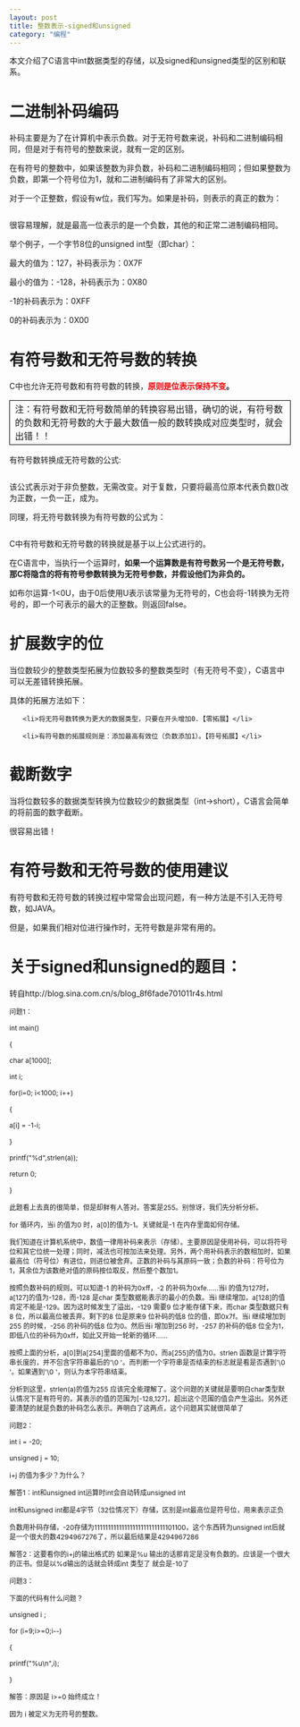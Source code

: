 ```yaml
---
layout: post
title: 整数表示-signed和unsigned
category: "编程"
---
```


本文介绍了C语言中int数据类型的存储，以及signed和unsigned类型的区别和联系。

<h1>二进制补码编码</h1>

补码主要是为了在计算机中表示负数。对于无符号数来说，补码和二进制编码相同，但是对于有符号的整数来说，就有一定的区别。



在有符号的整数中，如果该整数为非负数，补码和二进制编码相同；但如果整数为负数，即第一个符号位为1，就和二进制编码有了非常大的区别。



对于一个正整数，假设有w位，我们写为<img src="http://www.codingart.info/wp-content/uploads/2013/06/062013_1410_signeduns1.png" alt="" />。如果是补码，则表示的真正的数为：



<img src="http://www.codingart.info/wp-content/uploads/2013/06/062013_1410_signeduns2.png" alt="" />



很容易理解，就是最高一位表示的是一个负数，其他的和正常二进制编码相同。



举个例子，一个字节8位的unsigned int型（即char）：



最大的值为：127，补码表示为：0X7F



最小的值为：-128，补码表示为：0X80



-1的补码表示为：0XFF



0的补码表示为：0X00

<h1>有符号数和无符号数的转换</h1>

C中也允许无符号数和有符号数的转换，<strong><span style="color: red;">原则是位表示保持不变</span>。

</strong>

<div>

<table style="border-collapse: collapse;" border="0"><colgroup> <col style="width: 738px;" /></colgroup>

<tbody valign="top">

<tr>

<td style="padding-left: 9px; padding-right: 9px; border: solid black 0.5pt;">注：有符号数和无符号数简单的转换容易出错，确切的说，有符号数的负数和无符号数的大于最大数值一般的数转换成对应类型时，就会出错！！</td>

</tr>

</tbody>

</table>

</div>

有符号数转换成无符号数的公式:



<img src="http://www.codingart.info/wp-content/uploads/2013/06/062013_1410_signeduns3.png" alt="" />



该公式表示对于非负整数，无需改变。对于复数，只要将最高位原本代表负数(<img src="http://www.codingart.info/wp-content/uploads/2013/06/062013_1410_signeduns4.png" alt="" />)改为正数，一负一正，成为<img src="http://www.codingart.info/wp-content/uploads/2013/06/062013_1410_signeduns5.png" alt="" />。



同理，将无符号数转换为有符号数的公式为：



<img src="http://www.codingart.info/wp-content/uploads/2013/06/062013_1410_signeduns6.png" alt="" />



C中有符号数和无符号数的转换就是基于以上公式进行的。



在C语言中，当执行一个运算时，<strong>如果一个运算数是有符号数另一个是无符号数，那C将隐含的将有符号参数转换为无符号参数，并假设他们为非负的。<span style="color: red;">

</span></strong>



如布尔运算-1&lt;0U，由于0后使用U表示该常量为无符号的，C也会将-1转换为无符号的，即一个可表示的最大的正整数。则返回false。

<h1>扩展数字的位</h1>

当位数较少的整数类型拓展为位数较多的整数类型时（有无符号不变），C语言中可以无差错转换拓展。



具体的拓展方法如下：

<ul>

	<li>将无符号数转换为更大的数据类型，只要在开头增加0.【零拓展】</li>

	<li>有符号数的拓展规则是：添加最高有效位（负数添加1）。【符号拓展】</li>

</ul>

<h1>截断数字</h1>

当将位数较多的数据类型转换为位数较少的数据类型（int-&gt;short），C语言会简单的将前面的数字截断。



很容易出错！

<h1>有符号数和无符号数的使用建议</h1>

有符号数和无符号数的转换过程中常常会出现问题，有一种方法是不引入无符号数，如JAVA。



但是，如果我们相对位进行操作时，无符号数是非常有用的。

<h1>关于signed和unsigned的题目：</h1>

转自http://blog.sina.com.cn/s/blog_8f6fade701011r4s.html



<span style="font-size: 9pt;">问题1：

</span>



<span style="font-size: 9pt;">int main()

</span>



<span style="font-size: 9pt;"> {

</span>



<span style="font-size: 9pt;"> char a[1000];

</span>



<span style="font-size: 9pt;"> int i;

</span>



<span style="font-size: 9pt;"> for(i=0; i&lt;1000; i++)

</span>



<span style="font-size: 9pt;"> {

</span>



<span style="font-size: 9pt;"> a[i] = -1-i;

</span>



<span style="font-size: 9pt;"> }

</span>



<span style="font-size: 9pt;"> printf("%d",strlen(a));

</span>



<span style="font-size: 9pt;"> return 0;

</span>



<span style="font-size: 9pt;">}

</span>



<span style="font-size: 9pt;"> 此题看上去真的很简单，但是却鲜有人答对。答案是255。别惊讶，我们先分析分析。

</span>



<span style="font-size: 9pt;"> for 循环内，当i 的值为0 时，a[0]的值为-1。关键就是-1 在内存里面如何存储。

</span>



<span style="font-size: 9pt;"> 我们知道在计算机系统中，数值一律用补码来表示（存储）。主要原因是使用补码，可以将符号位和其它位统一处理；同时，减法也可按加法来处理。另外，两个用补码表示的数相加时，如果最高位（符号位）有进位，则进位被舍弃。正数的补码与其原码一致；负数的补码：符号位为1，其余位为该数绝对值的原码按位取反，然后整个数加1。

</span>



<span style="font-size: 9pt;"> 按照负数补码的规则，可以知道-1 的补码为0xff，-2 的补码为0xfe……当i 的值为127时，a[127]的值为-128，而-128 是char 类型数据能表示的最小的负数。当i 继续增加，a[128]的值肯定不能是-129。因为这时候发生了溢出，-129 需要9 位才能存储下来，而char 类型数据只有8 位，所以最高位被丢弃。剩下的8 位是原来9 位补码的低8 位的值，即0x7f。当i 继续增加到255 的时候，-256 的补码的低8 位为0。然后当i 增加到256 时，-257 的补码的低8 位全为1，即低八位的补码为0xff，如此又开始一轮新的循环……

</span>



<span style="font-size: 9pt;"> 按照上面的分析，a[0]到a[254]里面的值都不为0，而a[255]的值为0。strlen 函数是计算字符串长度的，并不包含字符串最后的'\0 '。而判断一个字符串是否结束的标志就是看是否遇到'\0 '。如果遇到'\0 '，则认为本字符串结束。

</span>



<span style="font-size: 9pt;"> 分析到这里，strlen(a)的值为255 应该完全能理解了。这个问题的关键就是要明白char类型默认情况下是有符号的，其表示的值的范围为[-128,127]，超出这个范围的值会产生溢出。另外还要清楚的就是负数的补码怎么表示。弄明白了这两点，这个问题其实就很简单了

</span>



<span style="font-size: 9pt;">问题2：

</span>



<span style="font-size: 9pt;">int i = -20;

</span>



<span style="font-size: 9pt;">unsigned j = 10;

</span>



<span style="font-size: 9pt;">i+j 的值为多少？为什么？

</span>



<span style="font-size: 9pt;">解答1：int和unsigned int运算时int会自动转成unsigned int

</span>



<span style="font-size: 9pt;">int和unsigned int都是4字节（32位情况下）存储，区别是int最高位是符号位，用来表示正负

</span>



<span style="font-size: 9pt;">负数用补码存储，-20存储为11111111111111111111111111101100，这个东西转为unsigned int后就是一个很大的数4294967276了，所以最后结果是4294967286

</span>



<span style="font-size: 9pt;">解答2：这要看你的i+j的输出格式的 如果是%u 输出的话那肯定是没有负数的。应该是一个很大的正书。但是以%d输出的话就会转成int 类型了 就会是-10了

</span>



<span style="font-size: 9pt;">问题3：

</span>



<span style="font-size: 9pt;">下面的代码有什么问题？

</span>



<span style="font-size: 9pt;"> unsigned i ;

</span>



<span style="font-size: 9pt;"> for (i=9;i&gt;=0;i--)

</span>



<span style="font-size: 9pt;"> {

</span>



<span style="font-size: 9pt;"> printf("%u\n",i);

</span>



<span style="font-size: 9pt;"> }

</span>



<span style="font-size: 9pt;">解答：原因是 i&gt;=0 始终成立！

</span>



<span style="font-size: 9pt;">因为 i 被定义为无符号的整数。

</span>
